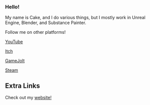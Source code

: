 ### Hello!

My name is Cake, and I do various things, but I mostly work in Unreal Engine, Blender, and Substance Painter.

Follow me on other platforms!

[YouTube](https://www.youtube.com/Cake45)

[Itch](https://cake-eaters.itch.io/)

[GameJolt](https://gamejolt.com/@Cake452)

[Steam](https://steamcommunity.com/id/cake45/)

## Extra Links

Check out my [website!](https://cakedev45.github.io/)

